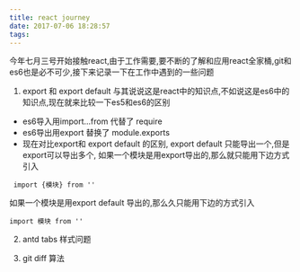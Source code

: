 ```yaml
---
title: react journey
date: 2017-07-06 18:28:57
tags:
---
```

今年七月三号开始接触react,由于工作需要,要不断的了解和应用react全家桶,git和es6也是必不可少,接下来记录一下在工作中遇到的一些问题

1. export 和 export default
 与其说说这是react中的知识点,不如说这是es6中的知识点,现在就来比较一下es5和es6的区别
  - es6导入用import...from 代替了 require
  - es6导出用export 替换了 module.exports
  - 现在对比export和 export default 的区别, export default 只能导出一个,但是export可以导出多个,
   如果一个模块是用export导出的,那么就只能用下边方式引入
   
   ```
    import {模块} from ''
   ```
   如果一个模块是用export default 导出的,那么久只能用下边的方式引入
   ```
   import 模块 from ''
   ```
   
2. antd tabs 样式问题

3. git diff 算法
   
   
   